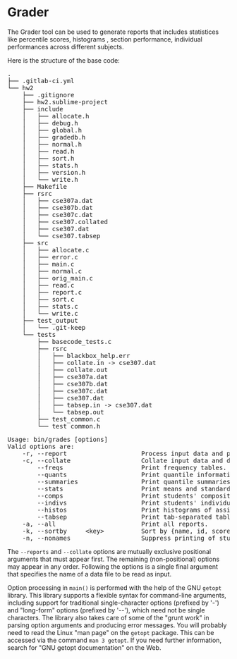 # Grader

The Grader tool can be used to generate reports that includes statistices like percentile scores, histograms , section performance, individual performances across different subjects.

Here is the structure of the base code:

<pre>
.
├── .gitlab-ci.yml
└── hw2
    ├── .gitignore
    ├── hw2.sublime-project
    ├── include
    │   ├── allocate.h
    │   ├── debug.h
    │   ├── global.h
    │   ├── gradedb.h
    │   ├── normal.h
    │   ├── read.h
    │   ├── sort.h
    │   ├── stats.h
    │   ├── version.h
    │   └── write.h
    ├── Makefile
    ├── rsrc
    │   ├── cse307a.dat
    │   ├── cse307b.dat
    │   ├── cse307c.dat
    │   ├── cse307.collated
    │   ├── cse307.dat
    │   └── cse307.tabsep
    ├── src
    │   ├── allocate.c
    │   ├── error.c
    │   ├── main.c
    │   ├── normal.c
    │   ├── orig_main.c
    │   ├── read.c
    │   ├── report.c
    │   ├── sort.c
    │   ├── stats.c
    │   └── write.c
    ├── test_output
    │   └── .git-keep
    └── tests
        ├── basecode_tests.c
        ├── rsrc
        │   ├── blackbox_help.err
        │   ├── collate.in -> cse307.dat
        │   ├── collate.out
        │   ├── cse307a.dat
        │   ├── cse307b.dat
        │   ├── cse307c.dat
        │   ├── cse307.dat
        │   ├── tabsep.in -> cse307.dat
        │   └── tabsep.out
        ├── test_common.c
        └── test_common.h
</pre>

<pre>
Usage: bin/grades [options] <data file>
Valid options are:
	-r, --report                 	Process input data and produce specified reports.
	-c, --collate                	Collate input data and dump to standard output.
	    --freqs                  	Print frequency tables.
	    --quants                 	Print quantile information.
	    --summaries              	Print quantile summaries.
	    --stats                  	Print means and standard deviations.
	    --comps                  	Print students' composite scores.
	    --indivs                 	Print students' individual scores.
	    --histos                 	Print histograms of assignment scores.
	    --tabsep                 	Print tab-separated table of student scores.
	-a, --all                    	Print all reports.
	-k, --sortby     &lt;key&gt;          Sort by {name, id, score}.
	-n, --nonames                	Suppress printing of students' names.
</pre>

The `--reports` and `--collate` options are mutually exclusive positional arguments
that must appear first.  The remaining (non-positional) options may appear in any
order.  Following the options is a single final argument that specifies the name of
a data file to be read as input.

Option processing in `main()` is performed with the help of the GNU `getopt` library.
This library supports a flexible syntax for command-line arguments, including support
for traditional single-character options (prefixed by '-') and "long-form" options
(prefixed by '--'), which need not be single characters.
The library also takes care of some of the "grunt work" in parsing option arguments
and producing error messages.
You will probably need to read the Linux "man page" on the `getopt` package.
This can be accessed via the command `man 3 getopt`.  If you need further information,
search for "GNU getopt documentation" on the Web.
